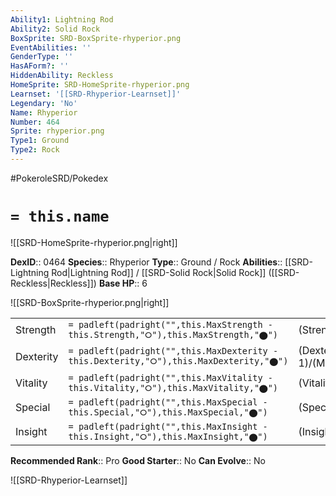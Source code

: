 ```yaml
---
Ability1: Lightning Rod
Ability2: Solid Rock
BoxSprite: SRD-BoxSprite-rhyperior.png
EventAbilities: ''
GenderType: ''
HasAForm?: ''
HiddenAbility: Reckless
HomeSprite: SRD-HomeSprite-rhyperior.png
Learnset: '[[SRD-Rhyperior-Learnset]]'
Legendary: 'No'
Name: Rhyperior
Number: 464
Sprite: rhyperior.png
Type1: Ground
Type2: Rock
---
```


#PokeroleSRD/Pokedex

# `= this.name`

![[SRD-HomeSprite-rhyperior.png|right]]

**DexID**:: 0464
**Species**:: Rhyperior
**Type**:: Ground / Rock
**Abilities**:: [[SRD-Lightning Rod|Lightning Rod]] / [[SRD-Solid Rock|Solid Rock]] ([[SRD-Reckless|Reckless]])
**Base HP**:: 6

![[SRD-BoxSprite-rhyperior.png|right]]

|           |                                                                                        |                                          |
| --------- | -------------------------------------------------------------------------------------- | ---------------------------------------- |
| Strength  | `= padleft(padright("",this.MaxStrength - this.Strength,"⭘"),this.MaxStrength,"⬤")`    | (Strength::3)/(MaxStrength::7)   |
| Dexterity | `= padleft(padright("",this.MaxDexterity - this.Dexterity,"⭘"),this.MaxDexterity,"⬤")` | (Dexterity:: 1)/(MaxDexterity::3) |
| Vitality  | `= padleft(padright("",this.MaxVitality - this.Vitality,"⭘"),this.MaxVitality,"⬤")`    | (Vitality::3)/(MaxVitality::7)   |
| Special   | `= padleft(padright("",this.MaxSpecial - this.Special,"⭘"),this.MaxSpecial,"⬤")`       | (Special::2)/(MaxSpecial::4)     |
| Insight   | `= padleft(padright("",this.MaxInsight - this.Insight,"⭘"),this.MaxInsight,"⬤")`       | (Insight::2)/(MaxInsight::4)     |

**Recommended Rank**:: Pro
**Good Starter**:: No
**Can Evolve**:: No

![[SRD-Rhyperior-Learnset]]